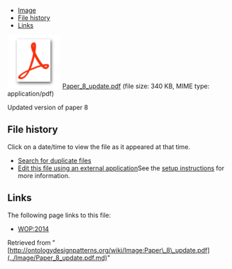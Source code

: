 * [Image](../Image/Paper_8_update.pdf.md#file)
* [File history](../Image/Paper_8_update.pdf.md#filehistory)
* [Links](../Image/Paper_8_update.pdf.md#filelinks)

[![](../skins/common/images/icons/fileicon-pdf.png)](../Image/Paper_8_update.pdf.md "Paper 8 update.pdf")
[Paper\_8\_update.pdf](../images/3/37/Paper_8_update.pdf "Paper 8 update.pdf")‎  (file size: 340 KB, MIME type: application/pdf)




Updated version of paper 8




## File history

Click on a date/time to view the file as it appeared at that time.



  
* [Search for duplicate files](http://ontologydesignpatterns.org/wiki/Special:FileDuplicateSearch/Paper_8_update.pdf "Special:FileDuplicateSearch/Paper 8 update.pdf")
* [Edit this file using an external application](http://ontologydesignpatterns.org/wiki/index.php?title=Image:Paper_8_update.pdf&action=edit&externaledit=true&mode=file "Image:Paper 8 update.pdf")See the [setup instructions](http://www.mediawiki.org/wiki/Manual:External_editors "http://www.mediawiki.org/wiki/Manual:External_editors") for more information.

## Links



The following page links to this file:


* [WOP:2014](../WOP/2014.md "WOP:2014")


Retrieved from "[http://ontologydesignpatterns.org/wiki/Image:Paper\_8\_update.pdf](../Image/Paper_8_update.pdf.md)"